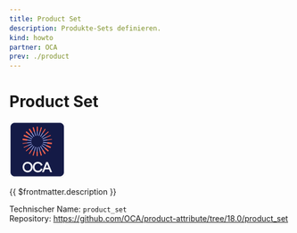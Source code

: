 ```yaml
---
title: Product Set
description: Produkte-Sets definieren.
kind: howto
partner: OCA
prev: ./product
---
```

# Product Set
![icon_oca_app](attachments/icon_oca_app.png)

{{ $frontmatter.description }}

Technischer Name: `product_set`\
Repository: <https://github.com/OCA/product-attribute/tree/18.0/product_set>
